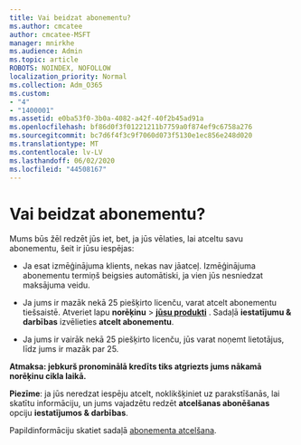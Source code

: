 ```yaml
---
title: Vai beidzat abonementu?
ms.author: cmcatee
author: cmcatee-MSFT
manager: mnirkhe
ms.audience: Admin
ms.topic: article
ROBOTS: NOINDEX, NOFOLLOW
localization_priority: Normal
ms.collection: Adm_O365
ms.custom:
- "4"
- "1400001"
ms.assetid: e0ba53f0-3b0a-4082-a42f-40f2b45ad91a
ms.openlocfilehash: bf86d0f3f01221211b7759a0f874ef9c6758a276
ms.sourcegitcommit: bc7d6f4f3c9f7060d073f5130e1ec856e248d020
ms.translationtype: MT
ms.contentlocale: lv-LV
ms.lasthandoff: 06/02/2020
ms.locfileid: "44508167"
---
```

# <a name="canceling-your-subscription"></a>Vai beidzat abonementu?

Mums būs žēl redzēt jūs iet, bet, ja jūs vēlaties, lai atceltu savu abonementu, šeit ir jūsu iespējas:
  
- Ja esat izmēģinājuma klients, nekas nav jāatceļ. Izmēģinājuma abonementu termiņš beigsies automātiski, ja vien jūs nesniedzat maksājuma veidu.

- Ja jums ir mazāk nekā 25 piešķirto licenču, varat atcelt abonementu tiešsaistē. Atveriet lapu **norēķinu** \> **[jūsu produkti](https://go.microsoft.com/fwlink/p/?linkid=842054)** . Sadaļā **iestatījumu & darbības** izvēlieties **atcelt abonementu**.

- Ja jums ir vairāk nekā 25 piešķirto licenču, jūs varat noņemt lietotājus, līdz jums ir mazāk par 25.
  
**Atmaksa: jebkurš pronominālā kredīts tiks atgriezts jums nākamā norēķinu cikla laikā.** 

**Piezīme**: ja jūs neredzat iespēju atcelt, noklikšķiniet uz parakstīšanās, lai skatītu informāciju, un jums vajadzētu redzēt **atcelšanas abonēšanas** opciju **iestatījumos & darbības**. 

Papildinformāciju skatiet sadaļā [abonementa atcelšana](https://docs.microsoft.com/microsoft-365/commerce/subscriptions/cancel-your-subscription).
